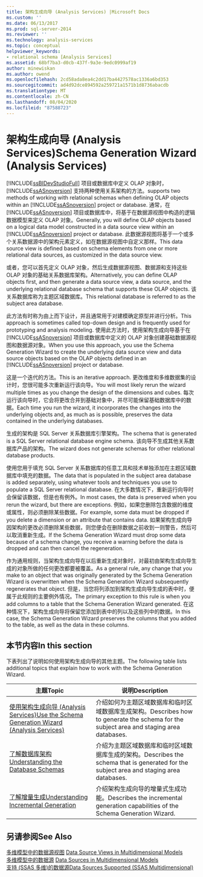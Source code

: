 ```yaml
---
title: 架构生成向导 (Analysis Services) |Microsoft Docs
ms.custom: ''
ms.date: 06/13/2017
ms.prod: sql-server-2014
ms.reviewer: ''
ms.technology: analysis-services
ms.topic: conceptual
helpviewer_keywords:
- relational schema [Analysis Services]
ms.assetid: 68bf7ba3-d0cb-437f-9a3e-9edc0999af19
author: minewiskan
ms.author: owend
ms.openlocfilehash: 2cd58ada8ea4c2dd17ba4427578ac1336a6bd353
ms.sourcegitcommit: ad4d92dce894592a259721a1571b1d8736abacdb
ms.translationtype: MT
ms.contentlocale: zh-CN
ms.lasthandoff: 08/04/2020
ms.locfileid: "87588723"
---
```

# <a name="schema-generation-wizard-analysis-services"></a><span data-ttu-id="c28af-102">架构生成向导 (Analysis Services)</span><span class="sxs-lookup"><span data-stu-id="c28af-102">Schema Generation Wizard (Analysis Services)</span></span>
  [!INCLUDE[ssBIDevStudioFull](../../includes/ssbidevstudiofull-md.md)] <span data-ttu-id="c28af-103">项目或数据库中定义 OLAP 对象时， [!INCLUDE[ssASnoversion](../../includes/ssasnoversion-md.md)] 支持两种使用关系架构的方法。</span><span class="sxs-lookup"><span data-stu-id="c28af-103">supports two methods of working with relational schemas when defining OLAP objects within an [!INCLUDE[ssASnoversion](../../includes/ssasnoversion-md.md)] project or database.</span></span> <span data-ttu-id="c28af-104">通常，在 [!INCLUDE[ssASnoversion](../../includes/ssasnoversion-md.md)] 项目或数据库中，将基于在数据源视图中构造的逻辑数据模型来定义 OLAP 对象。</span><span class="sxs-lookup"><span data-stu-id="c28af-104">Generally, you will define OLAP objects based on a logical data model constructed in a data source view within an [!INCLUDE[ssASnoversion](../../includes/ssasnoversion-md.md)] project or database.</span></span> <span data-ttu-id="c28af-105">此数据源视图将基于一个或多个关系数据源中的架构元素定义，如在数据源视图中自定义那样。</span><span class="sxs-lookup"><span data-stu-id="c28af-105">This data source view is defined based on schema elements from one or more relational data sources, as customized in the data source view.</span></span>  
  
 <span data-ttu-id="c28af-106">或者，您可以首先定义 OLAP 对象，然后生成数据源视图、数据源和支持这些 OLAP 对象的基础关系数据库架构。</span><span class="sxs-lookup"><span data-stu-id="c28af-106">Alternatively, you can define OLAP objects first, and then generate a data source view, a data source, and the underlying relational database schema that supports these OLAP objects.</span></span> <span data-ttu-id="c28af-107">该关系数据库称为主题区域数据库。</span><span class="sxs-lookup"><span data-stu-id="c28af-107">This relational database is referred to as the subject area database.</span></span>  
  
 <span data-ttu-id="c28af-108">此方法有时称为由上而下设计，并且通常用于对建模确定原型并进行分析。</span><span class="sxs-lookup"><span data-stu-id="c28af-108">This approach is sometimes called top-down design and is frequently used for prototyping and analysis modeling.</span></span> <span data-ttu-id="c28af-109">使用此方法时，使用架构生成向导基于在 [!INCLUDE[ssASnoversion](../../includes/ssasnoversion-md.md)] 项目或数据库中定义的 OLAP 对象创建基础数据源视图和数据源对象。</span><span class="sxs-lookup"><span data-stu-id="c28af-109">When you use this approach, you use the Schema Generation Wizard to create the underlying data source view and data source objects based on the OLAP objects defined in an [!INCLUDE[ssASnoversion](../../includes/ssasnoversion-md.md)] project or database.</span></span>  
  
 <span data-ttu-id="c28af-110">这是一个迭代的方法。</span><span class="sxs-lookup"><span data-stu-id="c28af-110">This is an iterative approach.</span></span> <span data-ttu-id="c28af-111">更改维度和多维数据集的设计时，您很可能多次重新运行该向导。</span><span class="sxs-lookup"><span data-stu-id="c28af-111">You will most likely rerun the wizard multiple times as you change the design of the dimensions and cubes.</span></span> <span data-ttu-id="c28af-112">每次运行该向导时，它会将更改合并到基础对象中，并尽可能保留基础数据库中的数据。</span><span class="sxs-lookup"><span data-stu-id="c28af-112">Each time you run the wizard, it incorporates the changes into the underlying objects and, as much as is possible, preserves the data contained in the underlying databases.</span></span>  
  
 <span data-ttu-id="c28af-113">生成的架构是 SQL Server 关系数据库引擎架构。</span><span class="sxs-lookup"><span data-stu-id="c28af-113">The schema that is generated is a SQL Server relational database engine schema.</span></span> <span data-ttu-id="c28af-114">该向导不生成其他关系数据库产品的架构。</span><span class="sxs-lookup"><span data-stu-id="c28af-114">The wizard does not generate schemas for other relational database products.</span></span>  
  
 <span data-ttu-id="c28af-115">使用您用于填充 SQL Server 关系数据库的任意工具和技术单独添加在主题区域数据库中填充的数据。</span><span class="sxs-lookup"><span data-stu-id="c28af-115">The data that is populated in the subject area database is added separately, using whatever tools and techniques you use to populate a SQL Server relational database.</span></span> <span data-ttu-id="c28af-116">在大多数情况下，重新运行向导时会保留该数据，但是也有例外。</span><span class="sxs-lookup"><span data-stu-id="c28af-116">In most cases, the data is preserved when you rerun the wizard, but there are exceptions.</span></span> <span data-ttu-id="c28af-117">例如，如果您删除包含数据的维度或属性，则必须删除某些数据。</span><span class="sxs-lookup"><span data-stu-id="c28af-117">For example, some data must be dropped if you delete a dimension or an attribute that contains data.</span></span> <span data-ttu-id="c28af-118">如果架构生成向导因架构的更改必须删除某些数据，则您便会在删除数据之前收到一则警告，然后可以取消重新生成。</span><span class="sxs-lookup"><span data-stu-id="c28af-118">If the Schema Generation Wizard must drop some data because of a schema change, you receive a warning before the data is dropped and can then cancel the regeneration.</span></span>  
  
 <span data-ttu-id="c28af-119">作为通用规则，当架构生成向导在以后重新生成对象时，对最初由架构生成向导生成的对象所做的任何更改都要被覆盖。</span><span class="sxs-lookup"><span data-stu-id="c28af-119">As a general rule, any change that you make to an object that was originally generated by the Schema Generation Wizard is overwritten when the Schema Generation Wizard subsequently regenerates that object.</span></span> <span data-ttu-id="c28af-120">但是，当您将列添加到架构生成向导生成的表中时，便属于此规则的主要例外情况。</span><span class="sxs-lookup"><span data-stu-id="c28af-120">The primary exception to this rule is when you add columns to a table that the Schema Generation Wizard generated.</span></span> <span data-ttu-id="c28af-121">在这种情况下，架构生成向导将保留您添加到表中的列以及这些列中的数据。</span><span class="sxs-lookup"><span data-stu-id="c28af-121">In this case, the Schema Generation Wizard preserves the columns that you added to the table, as well as the data in these columns.</span></span>  
  
## <a name="in-this-section"></a><span data-ttu-id="c28af-122">本节内容</span><span class="sxs-lookup"><span data-stu-id="c28af-122">In this section</span></span>  
 <span data-ttu-id="c28af-123">下表列出了说明如何使用架构生成向导的其他主题。</span><span class="sxs-lookup"><span data-stu-id="c28af-123">The following table lists additional topics that explain how to work with the Schema Generation Wizard.</span></span>  
  
|<span data-ttu-id="c28af-124">主题</span><span class="sxs-lookup"><span data-stu-id="c28af-124">Topic</span></span>|<span data-ttu-id="c28af-125">说明</span><span class="sxs-lookup"><span data-stu-id="c28af-125">Description</span></span>|  
|-----------|-----------------|  
|[<span data-ttu-id="c28af-126">使用架构生成向导 (Analysis Services)</span><span class="sxs-lookup"><span data-stu-id="c28af-126">Use the Schema Generation Wizard &#40;Analysis Services&#41;</span></span>](schema-generation-wizard-analysis-services.md)|<span data-ttu-id="c28af-127">介绍如何为主题区域数据库和临时区域数据库生成架构。</span><span class="sxs-lookup"><span data-stu-id="c28af-127">Describes how to generate the schema for the subject area and staging area databases.</span></span>|  
|[<span data-ttu-id="c28af-128">了解数据库架构</span><span class="sxs-lookup"><span data-stu-id="c28af-128">Understanding the Database Schemas</span></span>](understanding-the-database-schemas.md)|<span data-ttu-id="c28af-129">介绍为主题区域数据库和临时区域数据库生成的架构。</span><span class="sxs-lookup"><span data-stu-id="c28af-129">Describes the schema that is generated for the subject area and staging area databases.</span></span>|  
|[<span data-ttu-id="c28af-130">了解增量生成</span><span class="sxs-lookup"><span data-stu-id="c28af-130">Understanding Incremental Generation</span></span>](understanding-incremental-generation.md)|<span data-ttu-id="c28af-131">介绍架构生成向导的增量式生成功能。</span><span class="sxs-lookup"><span data-stu-id="c28af-131">Describes the incremental generation capabilities of the Schema Generation Wizard.</span></span>|  
  
## <a name="see-also"></a><span data-ttu-id="c28af-132">另请参阅</span><span class="sxs-lookup"><span data-stu-id="c28af-132">See Also</span></span>  
 <span data-ttu-id="c28af-133">[多维模型中的数据源视图](data-source-views-in-multidimensional-models.md) </span><span class="sxs-lookup"><span data-stu-id="c28af-133">[Data Source Views in Multidimensional Models](data-source-views-in-multidimensional-models.md) </span></span>  
 <span data-ttu-id="c28af-134">[多维模型中的数据源](data-sources-in-multidimensional-models.md) </span><span class="sxs-lookup"><span data-stu-id="c28af-134">[Data Sources in Multidimensional Models](data-sources-in-multidimensional-models.md) </span></span>  
 [<span data-ttu-id="c28af-135">支持 &#40;SSAS 多维&#41;的数据源</span><span class="sxs-lookup"><span data-stu-id="c28af-135">Data Sources Supported &#40;SSAS Multidimensional&#41;</span></span>](supported-data-sources-ssas-multidimensional.md)  
  
  
